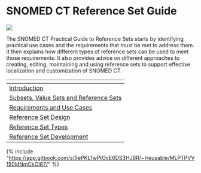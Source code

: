 # SNOMED CT Reference Set Guide

![](https://confluence.ihtsdotools.org/download/attachments/27591252/SNOMED%20International%2Btagline_RGB-small.png?version=1\&modificationDate=1483202866000\&api=v2)

The SNOMED CT Practical Guide to Reference Sets starts by identifying practical use cases and the requirements that must be met to address them. It then explains how different types of reference sets can be used to meet those requirements. It also provides advice on different approaches to creating, editing, maintaining and using reference sets to support effective localization and customization of SNOMED CT.

<table data-view="cards"><thead><tr><th></th></tr></thead><tbody><tr><td><a href="1 introduction/">Introduction</a></td></tr><tr><td><a href="2 subsets-value-sets-and-reference-sets/">Subsets, Value Sets and Reference Sets</a></td></tr><tr><td><a href="3 requirements-and-use-cases/">Requirements and Use Cases</a></td></tr><tr><td><a href="4-reference-set-design.md">Reference Set Design</a></td></tr><tr><td><a href="5-reference-set-types.md">Reference Set Types</a></td></tr><tr><td><a href="6 reference-set-development/">Reference Set Development</a></td></tr></tbody></table>

{% include "https://app.gitbook.com/s/5ePKL1wPtOcE6DS3HJBR/~/reusable/MLPTPVV150ldNmCkOl87/" %}
